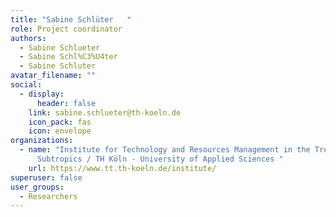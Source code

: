 ```yaml
---
title: "Sabine Schlüter   "
role: Project coordinator
authors:
  - Sabine Schlueter
  - Sabine Schl%C3%U4ter
  - Sabine Schluter
avatar_filename: ""
social:
  - display:
      header: false
    link: sabine.schlueter@th-koeln.de
    icon_pack: fas
    icon: envelope
organizations:
  - name: "Institute for Technology and Resources Management in the Tropics and
      Subtropics / TH Köln - University of Applied Sciences "
    url: https://www.tt.th-koeln.de/institute/
superuser: false
user_groups:
  - Researchers
---
```

